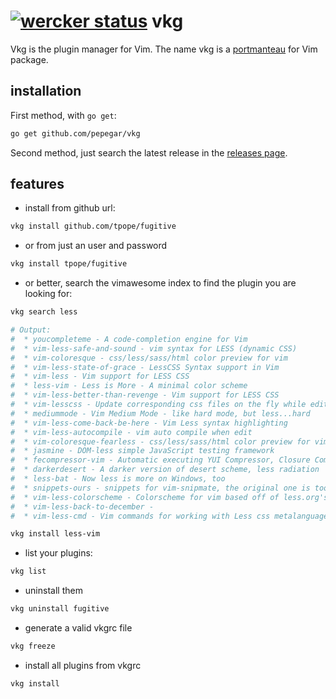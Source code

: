 [![wercker status](https://app.wercker.com/status/a600d78ed427107d4360d3247bb57310/m "wercker status")](https://app.wercker.com/project/bykey/a600d78ed427107d4360d3247bb57310)
vkg
===

Vkg is the plugin manager for Vim. The name vkg is a [portmanteau](http://en.wikipedia.org/wiki/Portmanteau)
for Vim package.

installation
------------
First method, with ```go get```:
```bash
go get github.com/pepegar/vkg
```

Second method, just search the latest release in the [releases page](https://github.com/pepegar/vkg/releases).

features
--------
* install from github url:
```bash
vkg install github.com/tpope/fugitive
```

* or from just an user and password
```bash
vkg install tpope/fugitive
```

* or better, search the vimawesome index to find the plugin you are looking for:
```bash
vkg search less

# Output:
#  * youcompleteme - A code-completion engine for Vim
#  * vim-less-safe-and-sound - vim syntax for LESS (dynamic CSS)
#  * vim-coloresque - css/less/sass/html color preview for vim
#  * vim-less-state-of-grace - LessCSS Syntax support in Vim
#  * vim-less - Vim support for LESS CSS
#  * less-vim - Less is More - A minimal color scheme
#  * vim-less-better-than-revenge - Vim support for LESS CSS
#  * vim-lesscss - Update corresponding css files on the fly while edit less files
#  * mediummode - Vim Medium Mode - like hard mode, but less...hard
#  * vim-less-come-back-be-here - Vim Less syntax highlighting
#  * vim-less-autocompile - vim auto compile when edit
#  * vim-coloresque-fearless - css/less/sass/html color preview for vim
#  * jasmine - DOM-less simple JavaScript testing framework
#  * fecompressor-vim - Automatic executing YUI Compressor, Closure Compiler, UglifyJS, SASS, LESS
#  * darkerdesert - A darker version of desert scheme, less radiation
#  * less-bat - Now less is more on Windows, too
#  * snippets-ours - snippets for vim-snipmate, the original one is too rich for me
#  * vim-less-colorscheme - Colorscheme for vim based off of less.org's example code section
#  * vim-less-back-to-december -
#  * vim-less-cmd - Vim commands for working with Less css metalanguage)

vkg install less-vim
```

* list your plugins:
```bash
vkg list
```

* uninstall them
```bash
vkg uninstall fugitive
```

* generate a valid vkgrc file
```bash
vkg freeze
```

* install all plugins from vkgrc
```
vkg install
```
